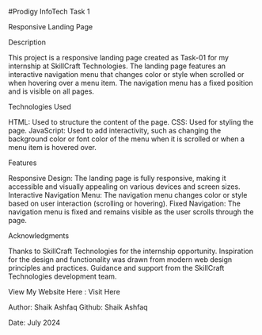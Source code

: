 #Prodigy InfoTech Task 1

Responsive Landing Page

Description

This project is a responsive landing page created as Task-01 for my internship at SkillCraft Technologies. The landing page features an interactive navigation menu that changes color or style when scrolled or when hovering over a menu item. The navigation menu has a fixed position and is visible on all pages.

Technologies Used

HTML: Used to structure the content of the page.
CSS: Used for styling the page.
JavaScript: Used to add interactivity, such as changing the background color or font color of the menu when it is scrolled or when a menu item is hovered over.

Features

Responsive Design: The landing page is fully responsive, making it accessible and visually appealing on various devices and screen sizes.
Interactive Navigation Menu: The navigation menu changes color or style based on user interaction (scrolling or hovering).
Fixed Navigation: The navigation menu is fixed and remains visible as the user scrolls through the page.

Acknowledgments

Thanks to SkillCraft Technologies for the internship opportunity.
Inspiration for the design and functionality was drawn from modern web design principles and practices.
Guidance and support from the SkillCraft Technologies development team.

View My Website Here : Visit Here

Author: Shaik Ashfaq 
Github: Shaik Ashfaq

Date: July 2024
